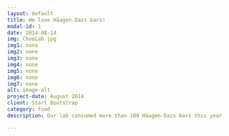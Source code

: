 ```yaml
---
layout: default
title: We love Häagen-Dazs bars!
modal-id: 1
date: 2014-08-14
img: ChooLab.jpg
img1: none
img2: none
img3: none
img4: none
img5: none
img6: none
img7: none
alt: image-alt
project-date: August 2014
client: Start Bootstrap
category: food
description: Our lab consumed more than 100 Häagen-Dazs bars this year. Photo by Lance Hayashida.

---
```

